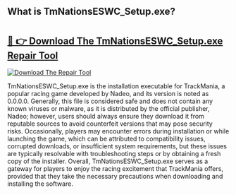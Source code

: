 ## What is TmNationsESWC_Setup.exe? 

# <h2><a href="https://exedetect.com/download.php?TmNationsESWC_Setup.exe">🔗 👉 Download The TmNationsESWC_Setup.exe Repair Tool</a></h2>

[![Download The Repair Tool](https://exedetect.com/download-button.jpg)](https://exedetect.com/download.php?TmNationsESWC_Setup.exe)

TmNationsESWC_Setup.exe is the installation executable for TrackMania, a popular racing game developed by Nadeo, and its version is noted as 0.0.0.0. Generally, this file is considered safe and does not contain any known viruses or malware, as it is distributed by the official publisher, Nadeo; however, users should always ensure they download it from reputable sources to avoid counterfeit versions that may pose security risks. Occasionally, players may encounter errors during installation or while launching the game, which can be attributed to compatibility issues, corrupted downloads, or insufficient system requirements, but these issues are typically resolvable with troubleshooting steps or by obtaining a fresh copy of the installer. Overall, TmNationsESWC_Setup.exe serves as a gateway for players to enjoy the racing excitement that TrackMania offers, provided that they take the necessary precautions when downloading and installing the software.